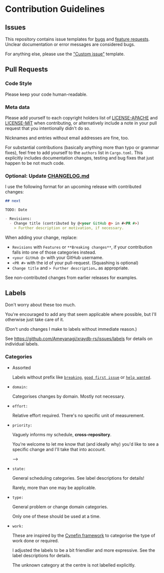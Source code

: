 # Contribution Guidelines

## Issues

This repository contains issue templates for [bugs] and [feature requests].  
Unclear documentation or error messages are considered bugs.

For anything else, please use the ["Custom issue"] template.

[bugs]: https://github.com/Ameyanagi/xraydb-rs/issues/new?assignees=&labels=bug&template=bug_report.md&title=
[feature requests]: https://github.com/Ameyanagi/xraydb-rs/issues/new?assignees=&labels=enhancement&template=feature_request.md&title=
["Custom issue"]: https://github.com/Ameyanagi/xraydb-rs/issues/new?assignees=&labels=&template=custom_issue.md&title=

## Pull Requests

<!-- ### CI (TODO) -->
<!---->
<!-- This repository uses fairly extensive CI to make sure everything is in order.   -->
<!-- GitHub Actions will automatically build and test your pull requests. -->
<!---->
<!-- **I recommend working on branches with a `-` or `/` in their name.**   -->
<!-- The CI is configured slightly differently for them to make WIP code a bit easier. -->
<!---->
<!-- Additionally, when you run `cargo test` for the first time, [cargo-husky] sets up a Git pre-push hook to run tests.   -->
<!-- This includes a branch name check, which is ignored on any branches that have a `-` or '/' in their name.   -->
<!-- You can still push failing builds using `git push --no-verify`. -->
<!---->
<!-- Warnings are only denied on `develop`, but the CI should still detect them for pull requests towards that branch. -->
<!---->
<!-- [cargo-husky]: https://lib.rs/crates/cargo-husky -->

### Code Style

Please keep your code human-readable.

### Meta data

Please add yourself to each copyright holders list of [LICENSE-APACHE](LICENSE-APACHE) and [LICENSE-MIT](LICENSE-MIT) when contributing, or alternatively include a note in your pull request that you intentionally didn't do so.

Nicknames and entries without email addresses are fine, too.

For substantial contributions (basically anything more than typo or grammar fixes), feel free to add yourself to the `authors` list in `Cargo.toml`. This explicitly includes documentation changes, testing and bug fixes that just happen to be not much code.

### Optional: Update [CHANGELOG.md](CHANGELOG.md)

I use the following format for an upcoming release with contributed changes:

```markdown
## next

TODO: Date

- Revisions:
  - Change title (contributed by @<your GitHub @> in #<PR #>)
    > Further description or motivation, if necessary.
```

When adding your change, replace:

- `Revisions` with `Features` or `**Breaking changes**`, if your contribution falls into one of those categories instead.
- `<your GitHub @>` with your GitHub username.
- `<PR #>` with the id of your pull-request. (Squashing is optional)
- `Change title` and `> Further description…` as appropriate.

See non-contributed changes from earlier releases for examples.

## Labels

Don't worry about these too much.

You're encouraged to add any that seem applicable where possible,
but I'll otherwise just take care of it.

(Don't undo changes I make to labels without immediate reason.)

See <https://github.com/Ameyanagi/xraydb-rs/issues/labels> for details on individual labels.

### Categories

- Assorted

  Labels without prefix like [`breaking`](https://github.com/Ameyanagi/xraydb-rs/labels/breaking),
  [`good first issue`](https://github.com/Ameyanagi/xraydb-rs/labels/good%20first%20issue) or
  [`help wanted`](https://github.com/Ameyanagi/xraydb-rs/labels/help%20wanted).

- `domain:`

  Categorises changes by domain. Mostly not necessary.

- `effort:`

  Relative effort required. There's no specific unit of measurement.

- `priority:`

  Vaguely informs my schedule, **cross-repository**.

  You're welcome to let me know that (and ideally why) you'd like to see a specific change and I'll take that into account.

  <!-- If you _need_ a feature that you're not planning to implement yourself, strongly consider paying me for it. -->
  <!---->
  <!-- > This is, of course, subject to side-job restrictions I may be under. -->
  <!---->
  <!-- <!----> -->
  <!---->
  <!-- > If you'd like to pay me directly, contact me first and we'll figure out how to do this as industry-standard contract work. -->
  <!-- > -->
  <!-- > Alternatively: -->
  <!-- > -->
  <!-- > For crowdfunding and escrow, [Bountysource](https://www.bountysource.com/) seems reasonably trustworthy. This also has the advantage of letting someone else work on it, since I'm usually pretty swamped with projects. -->
  <!-- > -->
  <!-- > Use fiat bounties. Cryptoscam "currencies" are a scourge. -->
  <!-- > -->
  <!-- > Posting a bounty won't guarantee I'll actually implement a solution, but I'll try to speedily triage relevant issues at least. -->
  <!-- > -->
  <!-- > I'll try to set up something that automatically announces bounties, -->
  <!-- > but if that doesn't happen within a few hours, **do** post a comment about it! -->

- `state:`

  General scheduling categories. See label descriptions for details!

  Rarely, more than one may be applicable.

- `type:`

  General problem or change domain categories.

  Only one of these should be used at a time.

- `work:`

  These are inspired by the [Cynefin framework](https://en.wikipedia.org/wiki/Cynefin_framework) to categorise the type of work done or required.

  I adjusted the labels to be a bit friendlier and more expressive. See the label descriptions for details.

  The unknown category at the centre is not labelled explicitly.
